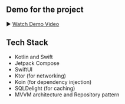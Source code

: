 ## Demo for the project
▶️ [Watch Demo Video](https://drive.google.com/file/d/1zmRbdqWFGy32HbEML-iQs5OhG3v_WwQN/view?usp=sharing)

## Tech Stack
- Kotlin and Swift
- Jetpack Compose
- SwiftUI
- Ktor (for networking)
- Koin (for dependency injection)
- SQLDelight (for caching)
- MVVM architecture and Repository pattern
